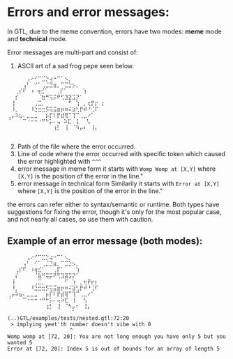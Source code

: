 # Errors and error messages:
In GTL, due to the meme convention, errors have two modes:
**meme** mode and **technical** mode.

Error messages are multi-part and consist of:
1. ASCII art of a sad frog pepe seen below.
```
⠀⠀⠀⠀⠀⢠⠔⠊⠉⣉⡑⢴⠒⠉⠁⠢⡀⠀⠀⠀⠀⠀⠀⠀
⠀⠀⠀⠀⢠⠃⠀⠊⠁⢀⣈⣙⣶⡀⠉⣉⣑⡢⡀⠀⠀⠀⠀⠀
⠀⠀⢀⡎⠏⠀⠰ ⢶⣊⠁⠀⠀⢀⡏⠁⠀⠀⠀⠀⢱⠀⠀⠀⠀⠀
⠀⠀⡎⠀⠀⠀⠀⠀⠈⣷⠛⢭⡭⠟⢋⣹⣽⣩⡝⠁⠀⠀⠀⠀⠀
⠀⢸⠀⠀⠀⠀⠀⢀⣉⡀⠀⠀⠀⠀⠀⠀⠋⠀⢱⠀⡀⢖⡟⡖ ⡆
⠀⠸⡀⠀⠀⠀⠸⣑⣒⣒⡫⢭⣭⣶⡶⠶⠬⣵⢃⡟⠾⠘⢈⠏
⢀⡤⠵⣦⠄⣀⣀⣀⠀⠀⡦⡏⠇⡟⣾⢿⠉⢹⠉⢀⣀⠔⠁⠀
⠈⠀⠀⠀⠉⠐⠒⠒⠐⠛⠓⡥⠄⢤ ⠵⣏⠀⢸⠀⠀⢣⠀⠀⠀
⠀⠀⠀⠀⠀⠀⠀⠀⠀⠀⠀⠀⢰⡃⠀⢸⠀⠈⠳⡤⠆⠀⢸⡄⠀⠀
⠀⠀⠀⠀⠀⠀⠀⠀⠀⠀⠀⠀⠀⠀⠀⠀⠀⠀⠀⠀⠀⠀⠀⠀
```
2. Path of the file where the error occurred.
3. Line of code where the error occurred with specific token which caused the error highlighted with `^^^`
4. error message in meme form
it starts with `Womp Womp at [X,Y]` where `[X,Y]` is the position of the error in the line."
5. error message in technical form
Similarily it starts with `Error at [X,Y]` where `[X,Y]` is the position of the error in the line."

the errors can refer either to syntax/semantic or runtime.
Both types have suggestions for fixing the error, though it's only for the most popular case, and not nearly all cases, so use them with caution.

## Example of an error message (both modes):
```
⠀⠀⠀⠀⠀⢠⠔⠊⠉⣉⡑⢴⠒⠉⠁⠢⡀⠀⠀⠀⠀⠀⠀⠀
⠀⠀⠀⠀⢠⠃⠀⠊⠁⢀⣈⣙⣶⡀⠉⣉⣑⡢⡀⠀⠀⠀⠀⠀
⠀⠀⢀⡎⠏⠀⠰⢶⣊⠁⠀⠀⢀⡏⠁⠀⠀⠀⢱⠀⠀⠀⠀⠀
⠀⠀⡎⠀⠀⠀⠀⠈⣷⠛⢭⡭⠟⢋⣹⣽⣩⡝⠁⠀⠀⠀⠀⠀
⠀⢸⠀⠀⠀⠀⠀⢀⣉⡀⠀⠀⠀⠀⠀⠋⠀⢱⠀⡀⢖⡟⡖⡆
⠀⠸⡀⠀⠀⠀⠸⣑⣒⣒⡫⢭⣭⣶⡶⠶⠬⣵⢃⡟⠾⠘⢈⠏
⢀⡤⠵⣦⠄⣀⣀⣀⠀⠀⡦⡏⠇⡟⣾⢿⠉⢹⠉⢀⣀⠔⠁⠀
⠈⠀⠀⠀⠉⠐⠒⠒⠐⠛⠓⡥⠄⢤⠵⣏⠀⢸⠀⠀⢣⠀⠀⠀
⠀⠀⠀⠀⠀⠀⠀⠀⠀⠀⢰⡃⠀⢸⠀⠈⠳⡤⠆⠀⢸⡄⠀⠀
⠀⠀⠀⠀⠀⠀⠀⠀⠀⠀⠀⠀⠀⠀⠀⠀⠀⠁⠀⠀⠀⠀⠀⠀
(..)GTL/examples/tests/nested.gtl:72:20
 > implying yeet'th number doesn't vibe with 0
                    ^
Womp womp at [72, 20]: You are not long enough you have only 5 but you wanted 5
Error at [72, 20]: Index 5 is out of bounds for an array of length 5
```
